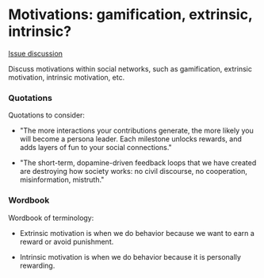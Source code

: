 # Motivations: gamification, extrinsic, intrinsic?

[Issue discussion](https://github.com/joelparkerhenderson/social_network_plan/issues/9)

Discuss motivations within social networks, such as gamification, extrinsic motivation, intrinsic motivation, etc.


### Quotations

Quotations to consider:

* "The more interactions your contributions generate, the more likely you will become a persona leader. Each milestone unlocks rewards, and adds layers of fun to your social connections."

* "The short-term, dopamine-driven feedback loops that we have created are destroying how society works: no civil discourse, no cooperation, misinformation, mistruth."


### Wordbook

Wordbook of terminology:

* Extrinsic motivation is when we do behavior because we want to earn a reward or avoid punishment.

* Intrinsic motivation is when we do behavior because it is personally rewarding.

